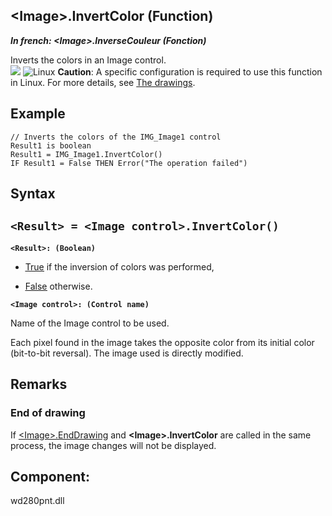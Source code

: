 


## &lt;Image&gt;.InvertColor (Function)

***In french: &lt;Image&gt;.InverseCouleur (Fonction)***



<a name="XUse"></a>
<a name="Use"></a>
<a name="description"></a>
Inverts the colors in an Image control.<br>![](https://doc.pcsoft.fr/en-US/images/image.awp?langid=3&name=dInverseCouleur.gif)
![Linux](https://doc.pcsoft.fr/ext/images/us/LX.png) **Caution**: A specific configuration is required to use this function in Linux. For more details, see [The drawings](../WDLang1/3029035.md). 
<a name="Example1"></a>
<a name="sample_code"></a>

## Example


```wl
// Inverts the colors of the IMG_Image1 control
Result1 is boolean
Result1 = IMG_Image1.InvertColor()
IF Result1 = False THEN Error("The operation failed")
```

<a name="XSYNTAX"></a>
<a name="SYNTAX1"></a>

## Syntax

`<Result> = <Image control>.InvertColor()`
---

**`<Result>: (Boolean)`**



- <u><u><u><u>True</u></u></u></u> if the inversion of colors was performed, 

- <u><u><u><u>False</u></u></u></u> otherwise.




**`<Image control>: (Control name)`**

Name of the Image control to be used.

Each pixel found in the image takes the opposite color from its initial color (bit-to-bit reversal). The image used is directly modified.



<a name="NOTE0"></a>
<a name="NOTE0_1"></a>

## Remarks


### End of drawing
<a name="end_drawing_ELTPARAGRAPHE000352"></a>

If [&lt;Image&gt;.EndDrawing](../WDLang1/1000024327.md) and **&lt;Image&gt;.InvertColor** are called in the same process, the image changes will not be displayed.
<a name="NOTE0_2"></a>
<a name="NOTE0_3"></a>

<a name="XComponent"></a>

## Component:
wd280pnt.dll

